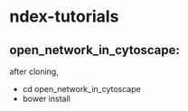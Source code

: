 # ndex-tutorials

## open_network_in_cytoscape:

after cloning, 
- cd open_network_in_cytoscape
- bower install 



